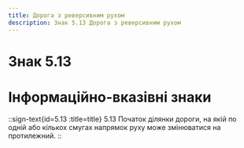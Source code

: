 ```yaml
---
title: Дорога з реверсивним рухом
description: Знак 5.13 Дорога з реверсивним рухом
---
```

# Знак 5.13
# Інформаційно-вказівні знаки
::sign-text{id=5.13 :title=title}
5.13 Початок ділянки дороги, на якій по одній або кількох смугах напрямок руху може змінюватися на протилежний.
::